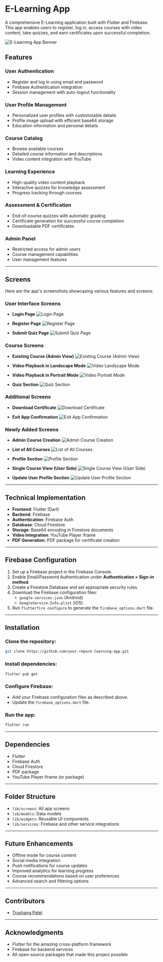 # E-Learning App

A comprehensive E-Learning application built with Flutter and Firebase. This app enables users to register, log in, access courses with video content, take quizzes, and earn certificates upon successful completion.

![E-Learning App Banner](assets/App_images/app-banner.png)

## Features

### **User Authentication**
- Register and log in using email and password
- Firebase Authentication integration
- Session management with auto-logout functionality

### **User Profile Management**
- Personalized user profiles with customizable details
- Profile image upload with efficient base64 storage
- Education information and personal details

### **Course Catalog**
- Browse available courses
- Detailed course information and descriptions
- Video content integration with YouTube

### **Learning Experience**
- High-quality video content playback
- Interactive quizzes for knowledge assessment
- Progress tracking through courses

### **Assessment & Certification**
- End-of-course quizzes with automatic grading
- Certificate generation for successful course completion
- Downloadable PDF certificates

### **Admin Panel**
- Restricted access for admin users
- Course management capabilities
- User management features

---

## Screens

Here are the app's screenshots showcasing various features and screens:

### **User Interface Screens**
- **Login Page**
  ![Login Page](assets/App_images/LOGIN_PAGE.jpg)
  
- **Register Page**
  ![Register Page](assets/App_images/REGISTER_PAGE.jpg)

- **Submit Quiz Page**
  ![Submit Quiz Page](assets/App_images/SUBMIT_QUIZ.jpg)

### **Course Screens**
- **Existing Course (Admin View)**
  ![Existing Course (Admin View)](assets/App_images/EXISTING_COURSE.jpg)

- **Video Playback in Landscape Mode**
  ![Video Landscape Mode](assets/App_images/LANDSCAPE_MODE.jpg)

- **Video Playback in Portrait Mode**
  ![Video Portrait Mode](assets/App_images/POTRATIMODE.jpg)

- **Quiz Section**
  ![Quiz Section](assets/App_images/QUIZ_SECTION.jpg)

### **Additional Screens**
- **Download Certificate**
  ![Download Certificate](assets/App_images/DOWNLOAD_CERTIFICATE.jpg)

- **Exit App Confirmation**
  ![Exit App Confirmation](assets/App_images/EXIT_APP.jpg)

### **Newly Added Screens**
- **Admin Course Creation**
  ![Admin Course Creation](assets/App_images/ADMIN_COURSE_CREATION.jpg)

- **List of All Courses**
  ![List of All Courses](assets/App_images/ALL_COURSES_LIST.jpg)

- **Profile Section**
  ![Profile Section](assets/App_images/PROFILE_SECTION.jpg)

- **Single Course View (User Side)**
  ![Single Course View (User Side)](assets/App_images/SINGLE_COURSE_VIEW.jpg)

- **Update User Profile Section**
  ![Update User Profile Section](assets/App_images/UPDATE_PROFILE_SECTION.jpg)

---

## Technical Implementation

- **Frontend**: Flutter (Dart)
- **Backend**: Firebase
- **Authentication**: Firebase Auth
- **Database**: Cloud Firestore
- **Storage**: Base64 encoding in Firestore documents
- **Video Integration**: YouTube Player iframe
- **PDF Generation**: PDF package for certificate creation

---

## Firebase Configuration

1. Set up a Firebase project in the Firebase Console.
2. Enable Email/Password Authentication under **Authentication > Sign-in method**.
3. Create a Firestore Database and set appropriate security rules.
4. Download the Firebase configuration files:
   - `google-services.json` (Android)
   - `GoogleService-Info.plist` (iOS)
5. Run `flutterfire configure` to generate the `firebase_options.dart` file.

---

## Installation

### Clone the repository:
```bash
git clone https://github.com/your-repo/e-learning-app.git
```

### Install dependencies:
```bash
flutter pub get
```

### Configure Firebase:
- Add your Firebase configuration files as described above.
- Update the `firebase_options.dart` file.

### Run the app:
```bash
flutter run
```

---

## Dependencies

- Flutter
- Firebase Auth
- Cloud Firestore
- PDF package
- YouTube Player iframe (or package)

---

## Folder Structure

- `lib/screens`: All app screens
- `lib/models`: Data models
- `lib/widgets`: Reusable UI components
- `lib/services`: Firebase and other service integrations

---

## Future Enhancements

- Offline mode for course content
- Social media integration
- Push notifications for course updates
- Improved analytics for learning progress
- Course recommendations based on user preferences
- Advanced search and filtering options

---

## Contributors
- [Trushang Patel](https://github.com/Trushang-Patel)

---

## Acknowledgments
- Flutter for the amazing cross-platform framework
- Firebase for backend services
- All open-source packages that made this project possible